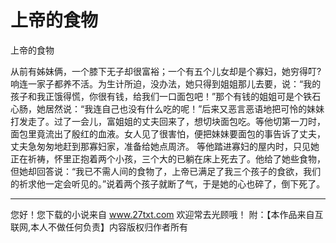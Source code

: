 # 上帝的食物

上帝的食物 

从前有姊妹俩，一个膝下无子却很富裕；一个有五个儿女却是个寡妇，她穷得叮?响连一家子都养不活。为生计所迫，没办法，她只得到姐姐那儿去要，说：“我的孩子和我正饿得慌，你很有钱，给我们一口面包吧！”那个有钱的姐姐可是个铁石心肠，她居然说：“我连自己也没有什么吃的呢！”后来又恶言恶语地把可怜的妹妹打发走了。过了一会儿，富姐姐的丈夫回来了，想切块面包吃。等他切第一刀时，面包里竟流出了殷红的血液。女人见了很害怕，便把妹妹要面包的事告诉了丈夫，丈夫急匆匆地赶到那寡妇家，准备给她点周济。 
等他踏进寡妇的屋内时，只见她正在祈祷，怀里正抱着两个小孩，三个大的已躺在床上死去了。他给了她些食物，但她却回答说：“我已不需人间的食物了，上帝已满足了我三个孩子的食欲，我们的祈求他一定会听见的。”说着两个孩子就断了气，于是她的心也碎了，倒下死了。 

                  
--------------------
您好！您下载的小说来自 www.27txt.com 欢迎常去光顾哦！
附：【本作品来自互联网,本人不做任何负责】内容版权归作者所有